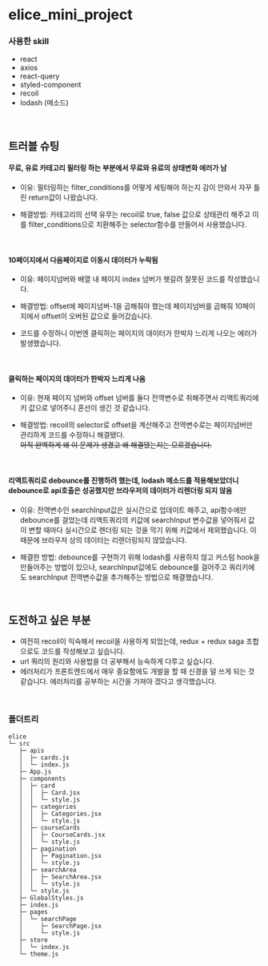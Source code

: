 # elice_mini_project

### 사용한 skill

- react
- axios
- react-query
- styled-component
- recoil
- lodash (메소드)

<br>




## 트러블 슈팅


#### 무료, 유료 카테고리 필터링 하는 부분에서 무료와 유료의 상태변화 에러가 남

- 이유: 필터링하는 filter_conditions를 어떻게 세팅해야 하는지 감이 안와서 자꾸 틀린 return값이 나왔습니다.

- 해결방법: 카테고리의 선택 유무는 recoil로 true, false 값으로 상태관리 해주고 이를 filter_conditions으로 치환해주는 selector함수를 만들어서 사용했습니다.

<br>

#### 10페이지에서 다음페이지로 이동시 데이터가 누락됨

- 이유: 페이지넘버와 배열 내 페이지 index 넘버가 헷갈려 잘못된 코드를 작성했습니다.

- 해결방법: offset에 페이지넘버-1을 곱해줘야 했는데 페이지넘버를 곱해줘 10페이지에서 offset이 오버된 값으로 들어갔습니다.

- 코드를 수정하니 이번엔 클릭하는 페이지의 데이터가 한박자 느리게 나오는 에러가 발생했습니다.

<br>

#### 클릭하는 페이지의 데이터가 한박자 느리게 나옴

- 이유: 현재 페이지 넘버와 offset 넘버를 둘다 전역변수로 취해주면서 리액트쿼리에 키 값으로 넣어주니 혼선이 생긴 것 같습니다.

- 해결방법: recoil의 selector로 offset을 계산해주고 전역변수로는 페이지넘버만 관리하게 코드를 수정하니 해결됐다.
  <br>~~아직 완벽하게 왜 이 문제가 생겼고 왜 해결됐는지는 모르겠습니다.~~

<br>

#### 리액트쿼리로 debounce를 진행하려 했는데, lodash 메소드를 적용해보았더니 debounce로 api호출은 성공했지만 브라우저의 데이터가 리렌더링 되지 않음

- 이유: 전역변수인 searchInput값은 실시간으로 업데이트 해주고, api함수에만 debounce를 걸었는데 리액트쿼리의 키값에 searchInput 변수값을 넣어줘서 값이 변할 때마다 실시간으로 렌더링 되는 것을 막기 위해 키값에서 제외했습니다. 이 때문에 브라우저 상의 데이터는 리렌더링되지 않았습니다.

- 해결한 방법: debounce를 구현하기 위해 lodash를 사용하지 않고 커스텀 hook을 만들어주는 방법이 있으나, searchInput값에도 debounce를 걸어주고 쿼리키에도 searchInput 전역변수값을 추가해주는 방법으로 해결했습니다.

<br>



## 도전하고 싶은 부분

- 여전히 recoil이 익숙해서 recoil을 사용하게 되었는데, redux + redux saga 조합으로도 코드를 작성해보고 싶습니다.
- url 쿼리의 원리와 사용법을 더 공부해서 능숙하게 다루고 싶습니다.
- 에러처리가 프론트엔드에서 매우 중요함에도 개발을 할 때 신경을 덜 쓰게 되는 것 같습니다. 에러처리를 공부하는 시간을 가져야 겠다고 생각했습니다.



<br>

### 폴더트리

```
elice
└─ src
   ├─ apis
   │  ├─ cards.js
   │  └─ index.js
   ├─ App.js
   ├─ components
   │  ├─ card
   │  │  ├─ Card.jsx
   │  │  └─ style.js
   │  ├─ categories
   │  │  ├─ Categories.jsx
   │  │  └─ style.js
   │  ├─ courseCards
   │  │  ├─ CourseCards.jsx
   │  │  └─ style.js
   │  ├─ pagination
   │  │  ├─ Pagination.jsx
   │  │  └─ style.js
   │  ├─ searchArea
   │  │  ├─ SearchArea.jsx
   │  │  └─ style.js
   │  └─ style.js
   ├─ GlobalStyles.js
   ├─ index.js
   ├─ pages
   │  └─ searchPage
   │     ├─ SearchPage.jsx
   │     └─ style.js
   ├─ store
   │  └─ index.js
   └─ theme.js

```
